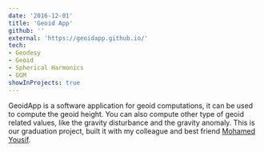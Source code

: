 ```yaml
---
date: '2016-12-01'
title: 'Geoid App'
github: ''
external: 'https://geoidapp.github.io/'
tech:
- Geodesy
- Geoid
- Spherical Harmonics
- GGM
showInProjects: true
---
```

GeoidApp is a software application for geoid computations, it can be used to compute the geoid height. You can also compute other type of geoid related values, like the gravity disturbance and the gravity anomaly. This is our graduation project, built it with my colleague and best friend [Mohamed Yousif](https://www.linkedin.com/in/adonese).